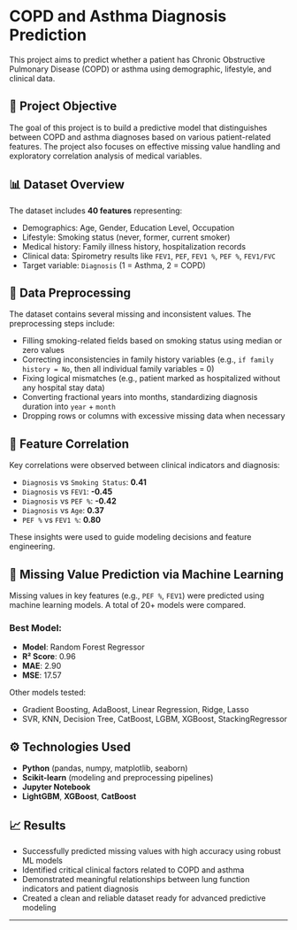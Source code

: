 # COPD and Asthma Diagnosis Prediction

This project aims to predict whether a patient has Chronic Obstructive Pulmonary Disease (COPD) or asthma using demographic, lifestyle, and clinical data.

## 🎯 Project Objective

The goal of this project is to build a predictive model that distinguishes between COPD and asthma diagnoses based on various patient-related features. The project also focuses on effective missing value handling and exploratory correlation analysis of medical variables.

## 📊 Dataset Overview

The dataset includes **40 features** representing:

- Demographics: Age, Gender, Education Level, Occupation
- Lifestyle: Smoking status (never, former, current smoker)
- Medical history: Family illness history, hospitalization records
- Clinical data: Spirometry results like `FEV1`, `PEF`, `FEV1 %`, `PEF %`, `FEV1/FVC`
- Target variable: `Diagnosis` (1 = Asthma, 2 = COPD)

## 🧹 Data Preprocessing

The dataset contains several missing and inconsistent values. The preprocessing steps include:

- Filling smoking-related fields based on smoking status using median or zero values
- Correcting inconsistencies in family history variables (e.g., `if family history = No`, then all individual family variables = 0)
- Fixing logical mismatches (e.g., patient marked as hospitalized without any hospital stay data)
- Converting fractional years into months, standardizing diagnosis duration into `year` + `month`
- Dropping rows or columns with excessive missing data when necessary

## 📌 Feature Correlation

Key correlations were observed between clinical indicators and diagnosis:

- `Diagnosis` vs `Smoking Status`: **0.41**
- `Diagnosis` vs `FEV1`: **-0.45**
- `Diagnosis` vs `PEF %`: **-0.42**
- `Diagnosis` vs `Age`: **0.37**
- `PEF %` vs `FEV1 %`: **0.80**

These insights were used to guide modeling decisions and feature engineering.

## 🤖 Missing Value Prediction via Machine Learning

Missing values in key features (e.g., `PEF %`, `FEV1`) were predicted using machine learning models. A total of 20+ models were compared.

### Best Model:
- **Model**: Random Forest Regressor
- **R² Score**: 0.96
- **MAE**: 2.90
- **MSE**: 17.57

Other models tested:
- Gradient Boosting, AdaBoost, Linear Regression, Ridge, Lasso
- SVR, KNN, Decision Tree, CatBoost, LGBM, XGBoost, StackingRegressor

## ⚙️ Technologies Used

- **Python** (pandas, numpy, matplotlib, seaborn)
- **Scikit-learn** (modeling and preprocessing pipelines)
- **Jupyter Notebook**
- **LightGBM**, **XGBoost**, **CatBoost**

## 📈 Results

- Successfully predicted missing values with high accuracy using robust ML models
- Identified critical clinical factors related to COPD and asthma
- Demonstrated meaningful relationships between lung function indicators and patient diagnosis
- Created a clean and reliable dataset ready for advanced predictive modeling

---

